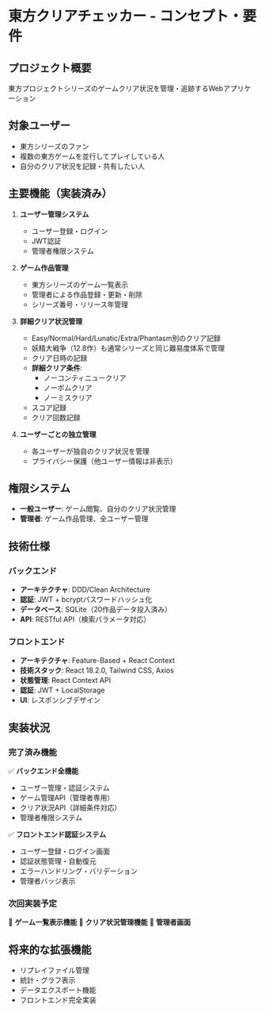# 東方クリアチェッカー - コンセプト・要件

## プロジェクト概要
東方プロジェクトシリーズのゲームクリア状況を管理・追跡するWebアプリケーション

## 対象ユーザー
- 東方シリーズのファン
- 複数の東方ゲームを並行してプレイしている人
- 自分のクリア状況を記録・共有したい人

## 主要機能（実装済み）
1. **ユーザー管理システム**
   - ユーザー登録・ログイン
   - JWT認証
   - 管理者権限システム

2. **ゲーム作品管理**
   - 東方シリーズのゲーム一覧表示
   - 管理者による作品登録・更新・削除
   - シリーズ番号・リリース年管理

3. **詳細クリア状況管理**
   - Easy/Normal/Hard/Lunatic/Extra/Phantasm別のクリア記録
   - 妖精大戦争（12.8作）も通常シリーズと同じ難易度体系で管理
   - クリア日時の記録
   - **詳細クリア条件**:
     - ノーコンティニュークリア
     - ノーボムクリア
     - ノーミスクリア
   - スコア記録
   - クリア回数記録

4. **ユーザーごとの独立管理**
   - 各ユーザーが独自のクリア状況を管理
   - プライバシー保護（他ユーザー情報は非表示）

## 権限システム
- **一般ユーザー**: ゲーム閲覧、自分のクリア状況管理
- **管理者**: ゲーム作品管理、全ユーザー管理

## 技術仕様

### バックエンド
- **アーキテクチャ**: DDD/Clean Architecture
- **認証**: JWT + bcryptパスワードハッシュ化
- **データベース**: SQLite（20作品データ投入済み）
- **API**: RESTful API（検索パラメータ対応）

### フロントエンド
- **アーキテクチャ**: Feature-Based + React Context
- **技術スタック**: React 18.2.0, Tailwind CSS, Axios
- **状態管理**: React Context API
- **認証**: JWT + LocalStorage
- **UI**: レスポンシブデザイン

## 実装状況

### 完了済み機能
✅ **バックエンド全機能**
- ユーザー管理・認証システム
- ゲーム管理API（管理者専用）
- クリア状況API（詳細条件対応）
- 管理者権限システム

✅ **フロントエンド認証システム**
- ユーザー登録・ログイン画面
- 認証状態管理・自動復元
- エラーハンドリング・バリデーション
- 管理者バッジ表示

### 次回実装予定
🔄 **ゲーム一覧表示機能**
🔄 **クリア状況管理機能**
🔄 **管理者画面**

## 将来的な拡張機能
- リプレイファイル管理
- 統計・グラフ表示
- データエクスポート機能
- フロントエンド完全実装